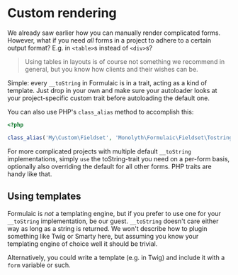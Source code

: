 # Custom rendering

We already saw earlier how you can manually render complicated forms. However,
what if you need _all_ forms in a project to adhere to a certain output format?
E.g. in `<table>`s instead of `<div>`s?

> Using tables in layouts is of course not something we recommend in general,
> but you know how clients and their wishes can be.

Simple: every `__toString` in Formulaic is in a trait, acting as a kind of
template. Just drop in your own and make sure your autoloader looks at your
project-specific custom trait before autoloading the default one.

You can also use PHP's `class_alias` method to accomplish this:

```php
<?php

class_alias('My\Custom\Fieldset', 'Monolyth\Formulaic\Fieldset\Tostring');
```

For more complicated projects with multiple default `__toString`
implementations, simply `use` the toString-trait you need on a per-form basis,
optionally also overriding the default for all other forms. PHP traits are
handy like that.

## Using templates
Formulaic is _not_ a templating engine, but if you prefer to use one for your
`__toString` implementation, be our guest. `__toString` doesn't care either way
as long as a string is returned. We won't describe how to plugin something like
Twig or Smarty here, but assuming you know your templating engine of choice well
it should be trivial.

Alternatively, you could write a template (e.g. in Twig) and include it with a
`form` variable or such.

